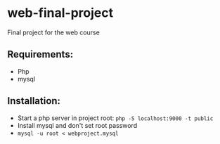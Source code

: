 # web-final-project
Final project for the web course

## Requirements:
* Php
* mysql

## Installation:
* Start a php server in project root: `php -S localhost:9000 -t public`
* Install mysql and don't set root password
* `mysql -u root < webproject.mysql` 
